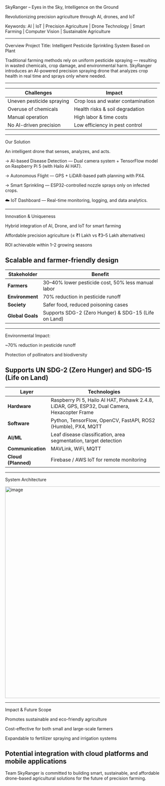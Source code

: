 SkyRanger – Eyes in the Sky, Intelligence on the Ground

Revolutionizing precision agriculture through AI, drones, and IoT

Keywords: AI | IoT | Precision Agriculture | Drone Technology | Smart Farming | Computer Vision | Sustainable Agriculture

----------------------------------------------------------------------------------------------------------------------------------------------------------------------------------------------------

Overview 
Project Title: Intelligent Pesticide Sprinkling System Based on Plant 

Traditional farming methods rely on uniform pesticide spraying — resulting in wasted chemicals, crop damage, and environmental harm.
SkyRanger introduces an AI-powered precision spraying drone that analyzes crop health in real time and sprays only where needed.

-----------------------------------------------------------------------------------------------------------------------------------------------------------------------------------------------------

| Challenges                | Impact                            |
| ------------------------- | --------------------------------- |
| Uneven pesticide spraying | Crop loss and water contamination |
| Overuse of chemicals      | Health risks & soil degradation   |
| Manual operation          | High labor & time costs           |
| No AI-driven precision    | Low efficiency in pest control    |

-----------------------------------------------------------------------------------------------------------------------------------------------------------------------------------------------------

Our Solution

An intelligent drone that senses, analyzes, and acts.

-> AI-based Disease Detection — Dual camera system + TensorFlow model on Raspberry Pi 5 (with Hailo AI HAT).

-> Autonomous Flight — GPS + LiDAR-based path planning with PX4.

-> Smart Sprinkling — ESP32-controlled nozzle sprays only on infected crops.

☁️ IoT Dashboard — Real-time monitoring, logging, and data analytics.

-----------------------------------------------------------------------------------------------------------------------------------------------------------------------------------------------------
Innovation & Uniqueness

Hybrid integration of AI, Drone, and IoT for smart farming

Affordable precision agriculture (≤ ₹1 Lakh vs ₹3–5 Lakh alternatives)

ROI achievable within 1–2 growing seasons

Scalable and farmer-friendly design
-----------------------------------------------------------------------------------------------------------------------------------------------------------------------------------------------------
| Stakeholder      | Benefit                                              |
| ---------------- | ---------------------------------------------------- |
| **Farmers**      | 30–40% lower pesticide cost, 50% less manual labor   |
| **Environment**  | 70% reduction in pesticide runoff                    |
| **Society**      | Safer food, reduced poisoning cases                  |
| **Global Goals** | Supports SDG-2 (Zero Hunger) & SDG-15 (Life on Land) |

-----------------------------------------------------------------------------------------------------------------------------------------------------------------------------------------------------
Environmental Impact:

~70% reduction in pesticide runoff

Protection of pollinators and biodiversity

Supports UN SDG-2 (Zero Hunger) and SDG-15 (Life on Land)
-----------------------------------------------------------------------------------------------------------------------------------------------------------------------------------------------------
| Layer               | Technologies                                                                                  |
| ------------------- | --------------------------------------------------------------------------------------------- |
| **Hardware**        | Raspberry Pi 5, Hailo AI HAT, Pixhawk 2.4.8, LiDAR, GPS, ESP32, Dual Camera, Hexacopter Frame |
| **Software**        | Python, TensorFlow, OpenCV, FastAPI, ROS2 (Humble), PX4, MQTT                                 |
| **AI/ML**           | Leaf disease classification, area segmentation, target detection                              |
| **Communication**   | MAVLink, WiFi, MQTT                                                                           |
| **Cloud (Planned)** | Firebase / AWS IoT for remote monitoring                                                      |

-----------------------------------------------------------------------------------------------------------------------------------------------------------------------------------------------------

System Architecture

<img width="798" height="688" alt="image" src="https://github.com/user-attachments/assets/c889538f-65fc-49d4-bae3-9591579dceb5" />

-----------------------------------------------------------------------------------------------------------------------------------------------------------------------------------------------------
Impact & Future Scope

Promotes sustainable and eco-friendly agriculture

Cost-effective for both small and large-scale farmers

Expandable to fertilizer spraying and irrigation systems

Potential integration with cloud platforms and mobile applications
-----------------------------------------------------------------------------------------------------------------------------------------------------------------------------------------------------

Team SkyRanger is committed to building smart, sustainable, and affordable drone-based agricultural solutions for the future of precision farming.


